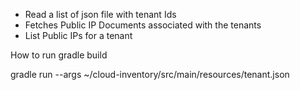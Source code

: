 * Read a list of json file with tenant Ids
* Fetches Public IP Documents associated with the tenants
* List Public IPs for a tenant


How to run
gradle build

gradle run --args  ~/cloud-inventory/src/main/resources/tenant.json
